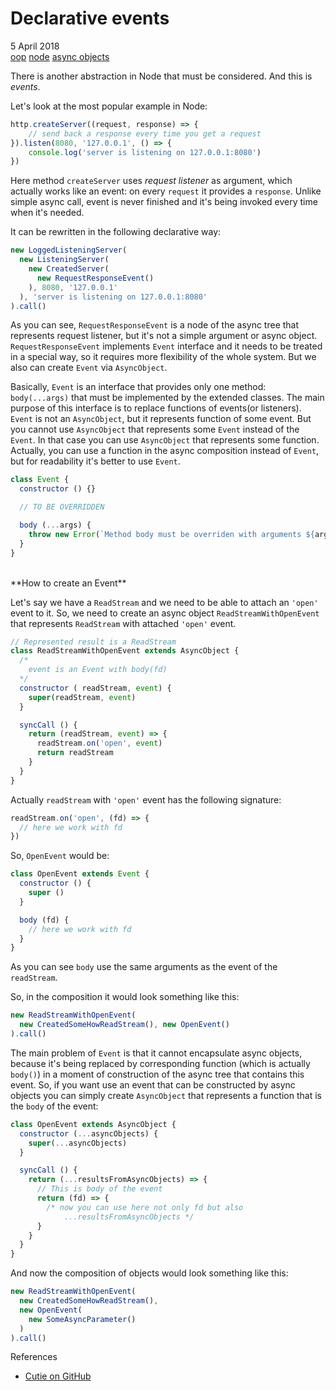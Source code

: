 # Declarative events
<div class="date">5 April 2018</div>

<div class="tags">
  <a class="tag" href="/../tags/oop?v={version}">oop</a>
  <a class="tag" href="/../tags/node?v={version}">node</a>
  <a class="tag" href="/../tags/asyncobjects?v={version}">async objects</a>
</div>

There is another abstraction in Node that must be considered. And this is *events*.

Let's look at the most popular example in Node:

```js
http.createServer((request, response) => {
    // send back a response every time you get a request
}).listen(8080, '127.0.0.1', () => {
    console.log('server is listening on 127.0.0.1:8080')
})
```

Here method `createServer` uses *request listener* as argument, which actually works like an event: on every `request` it provides a  `response`. Unlike simple async call, event is never finished and it's being invoked every time when it's needed.

It can be rewritten in the following declarative way:

```js
new LoggedListeningServer(
  new ListeningServer(
    new CreatedServer(
      new RequestResponseEvent()
    ), 8080, '127.0.0.1'
  ), 'server is listening on 127.0.0.1:8080'
).call()
```

As you can see, `RequestResponseEvent` is a node of the async tree that represents request listener, but it's not a simple argument or async object. `RequestResponseEvent` implements `Event` interface and it needs to be treated in a special way, so it requires more flexibility of the whole system. But we also can create `Event` via `AsyncObject`.

Basically, `Event` is an interface that provides only one method: `body(...args)` that must be implemented by the extended classes. The main purpose of this interface is to replace functions of events(or listeners). `Event` is not an `AsyncObject`, but it represents function of some event. But you cannot use `AsyncObject` that represents some `Event` instead of the `Event`. In that case you can use `AsyncObject` that represents some function. Actually, you can use a function in the async composition instead of `Event`, but for readability it's better to use `Event`.

```js
class Event {
  constructor () {}

  // TO BE OVERRIDDEN

  body (...args) {
    throw new Error(`Method body must be overriden with arguments ${args} of the event/eventListener you call`)
  }
}
```

<br/>
**How to create an Event**

Let's say we have a `ReadStream` and we need to be able to attach an `'open'` event to it. So, we need to create an async object `ReadStreamWithOpenEvent` that represents `ReadStream` with attached `'open'` event.

```js
// Represented result is a ReadStream
class ReadStreamWithOpenEvent extends AsyncObject {
  /*
    event is an Event with body(fd)
  */
  constructor ( readStream, event) {
    super(readStream, event)
  }

  syncCall () {
    return (readStream, event) => {
      readStream.on('open', event)
      return readStream
    }
  }
}
```

Actually `readStream` with `'open'` event has the following signature:

```js
readStream.on('open', (fd) => {
  // here we work with fd  
})
```

So, `OpenEvent` would be:

```js
class OpenEvent extends Event {
  constructor () {
    super ()
  }

  body (fd) {
    // here we work with fd
  }
}
```

As you can see `body` use the same arguments as the event of the `readStream`. 

So, in the composition it would look something like this:

```js
new ReadStreamWithOpenEvent(
  new CreatedSomeHowReadStream(), new OpenEvent()
).call()
```

The main problem of `Event` is that it cannot encapsulate async objects, because it's being replaced by corresponding function (which is actually `body()`) in a moment of construction of the async tree that contains this event. So, if you want use an event that can be constructed by async objects you can simply create  `AsyncObject` that represents a function that is the `body` of the event:

```js
class OpenEvent extends AsyncObject {
  constructor (...asyncObjects) {
    super(...asyncObjects)
  }

  syncCall () {
    return (...resultsFromAsyncObjects) => {
      // This is body of the event
      return (fd) => {
        /* now you can use here not only fd but also
            ...resultsFromAsyncObjects */
      }
    }
  }
}
```

And now the composition of objects would look something like this:

```js
new ReadStreamWithOpenEvent(
  new CreatedSomeHowReadStream(),
  new OpenEvent(
    new SomeAsyncParameter()
  )
).call()
```

<div class="refs">References</div>

* [Cutie on GitHub](https://github.com/Guseyn/cutie)
